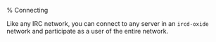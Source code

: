 % Connecting

Like any IRC network, you can connect to any server in an `ircd-oxide` network
and participate as a user of the entire network.
